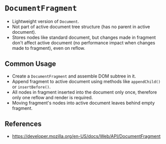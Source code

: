 # `DocumentFragment`

- Lightweight version of `Document`.
- Not part of active document tree structure (has no parent in active document).
- Stores nodes like standard document, but changes made in fragment don't affect active document (no performance impact when changes made to fragment), even on reflow.

## Common Usage

- Create a `DocumentFragment` and assemble DOM subtree in it.
- Append fragment to active document using methods like `appendChild()` or `insertBefore()`.
- All nodes in fragment inserted into the document only once, therefore only one reflow and render is required.
- Moving fragment's nodes into active document leaves behind empty fragment.

## References
- https://developer.mozilla.org/en-US/docs/Web/API/DocumentFragment
